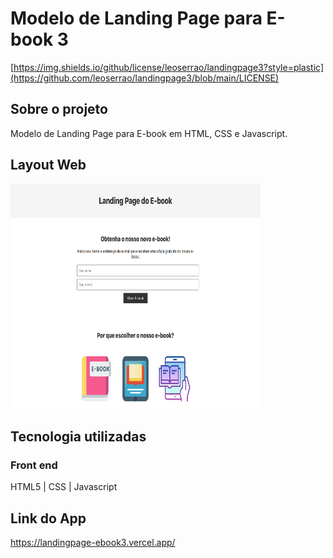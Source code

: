 # Modelo de Landing Page para E-book 3

[https://img.shields.io/github/license/leoserrao/landingpage3?style=plastic](https://github.com/leoserrao/landingpage3/blob/main/LICENSE)


## Sobre o projeto
Modelo de Landing Page para E-book em HTML, CSS e Javascript.

## Layout Web

<img width="400" height="360" src="assets/tela1.png" alt="Tela 1 - Layout Web do app">

## Tecnologia utilizadas
### Front end
HTML5 | CSS | Javascript

## Link do App
https://landingpage-ebook3.vercel.app/
